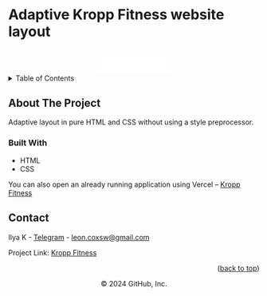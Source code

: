 # Adaptive Kropp Fitness website layout 

<a name="readme-top"></a>

<!-- PROJECT LOGO -->
<br />
<div align="center">
  <a href="https://github.com/kilymax/kropp-fitness">
    <img src="images\logo.png" alt="Kropp Logo" width="150" >
  </a>
</div>

<!-- TABLE OF CONTENTS -->
<details>
  <summary>Table of Contents</summary>
  <ol>
    <li>
      <a href="#about-the-project">About The Project</a>
      <ul>
        <li><a href="#built-with">Built With</a></li>
      </ul>
    </li>
    <li><a href="#contact">Contact</a></li>
  </ol>
</details>



<!-- ABOUT THE PROJECT -->
## About The Project

Adaptive layout in pure HTML and CSS without using a style preprocessor.

<!-- Demo video on YouTube [here]() -->

<!-- <p align="right">(<a href="#readme-top">back to top</a>)</p> -->


### Built With

* HTML
* CSS

<!-- <p align="right">(<a href="#readme-top">back to top</a>)</p> -->

You can also open an already running application using Vercel – [Kropp Fitness](https://kropp-fitness-chi.vercel.app/)
<!-- <p align="right">(<a href="#readme-top">back to top</a>)</p> -->


<!-- CONTACT -->
## Contact

Ilya K - [Telegram](https://t.me/leoncox) - leon.coxsw@gmail.com

Project Link: [Kropp Fitness](https://github.com/kilymax/kropp-fitness)

<p align="right">(<a href="#readme-top">back to top</a>)</p>

<div align="center">
© 2024 GitHub, Inc.
</div>
